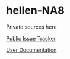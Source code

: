 # hellen-NA8

Private sources here

[Public Issue Tracker](https://github.com/rusefi/hellen-NA8-issues)

[User Documentation](https://github.com/rusefi/rusefi/wiki/Hellen-NA96)
